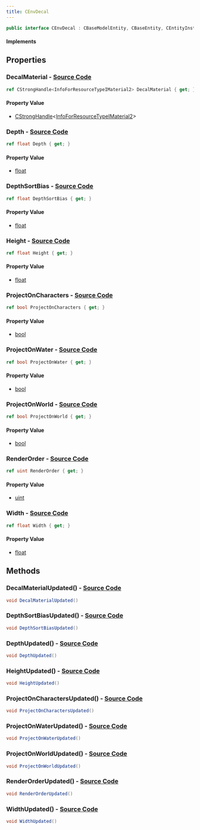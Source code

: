 ```yaml
---
title: CEnvDecal
---
```


```csharp
public interface CEnvDecal : CBaseModelEntity, CBaseEntity, CEntityInstance, ISchemaClass<CEntityInstance>, ISchemaClass<CBaseEntity>, ISchemaClass<CBaseModelEntity>, ISchemaClass<CEnvDecal>, ISchemaField, ISchemaClass, INativeHandle
```

#### Implements

## Properties

### **DecalMaterial** - [Source Code](https://github.com/swiftly-solution/swiftlys2/blob/main/managed/src/SwiftlyS2.Generated/Schemas/Interfaces/CEnvDecal.cs#L16)

```csharp
ref CStrongHandle<InfoForResourceTypeIMaterial2> DecalMaterial { get; }
```

#### Property Value

- [CStrongHandle](/docs/api/shared/natives/cstronghandle-1)<[InfoForResourceTypeIMaterial2](/docs/api/shared/schemadefinitions/infoforresourcetypeimaterial2)>

### **Depth** - [Source Code](https://github.com/swiftly-solution/swiftlys2/blob/main/managed/src/SwiftlyS2.Generated/Schemas/Interfaces/CEnvDecal.cs#L22)

```csharp
ref float Depth { get; }
```

#### Property Value

- [float](https://learn.microsoft.com/dotnet/api/system.single)

### **DepthSortBias** - [Source Code](https://github.com/swiftly-solution/swiftlys2/blob/main/managed/src/SwiftlyS2.Generated/Schemas/Interfaces/CEnvDecal.cs#L32)

```csharp
ref float DepthSortBias { get; }
```

#### Property Value

- [float](https://learn.microsoft.com/dotnet/api/system.single)

### **Height** - [Source Code](https://github.com/swiftly-solution/swiftlys2/blob/main/managed/src/SwiftlyS2.Generated/Schemas/Interfaces/CEnvDecal.cs#L20)

```csharp
ref float Height { get; }
```

#### Property Value

- [float](https://learn.microsoft.com/dotnet/api/system.single)

### **ProjectOnCharacters** - [Source Code](https://github.com/swiftly-solution/swiftlys2/blob/main/managed/src/SwiftlyS2.Generated/Schemas/Interfaces/CEnvDecal.cs#L28)

```csharp
ref bool ProjectOnCharacters { get; }
```

#### Property Value

- [bool](https://learn.microsoft.com/dotnet/api/system.boolean)

### **ProjectOnWater** - [Source Code](https://github.com/swiftly-solution/swiftlys2/blob/main/managed/src/SwiftlyS2.Generated/Schemas/Interfaces/CEnvDecal.cs#L30)

```csharp
ref bool ProjectOnWater { get; }
```

#### Property Value

- [bool](https://learn.microsoft.com/dotnet/api/system.boolean)

### **ProjectOnWorld** - [Source Code](https://github.com/swiftly-solution/swiftlys2/blob/main/managed/src/SwiftlyS2.Generated/Schemas/Interfaces/CEnvDecal.cs#L26)

```csharp
ref bool ProjectOnWorld { get; }
```

#### Property Value

- [bool](https://learn.microsoft.com/dotnet/api/system.boolean)

### **RenderOrder** - [Source Code](https://github.com/swiftly-solution/swiftlys2/blob/main/managed/src/SwiftlyS2.Generated/Schemas/Interfaces/CEnvDecal.cs#L24)

```csharp
ref uint RenderOrder { get; }
```

#### Property Value

- [uint](https://learn.microsoft.com/dotnet/api/system.uint32)

### **Width** - [Source Code](https://github.com/swiftly-solution/swiftlys2/blob/main/managed/src/SwiftlyS2.Generated/Schemas/Interfaces/CEnvDecal.cs#L18)

```csharp
ref float Width { get; }
```

#### Property Value

- [float](https://learn.microsoft.com/dotnet/api/system.single)

## Methods

### **DecalMaterialUpdated()** - [Source Code](https://github.com/swiftly-solution/swiftlys2/blob/main/managed/src/SwiftlyS2.Generated/Schemas/Interfaces/CEnvDecal.cs#L34)

```csharp
void DecalMaterialUpdated()
```

### **DepthSortBiasUpdated()** - [Source Code](https://github.com/swiftly-solution/swiftlys2/blob/main/managed/src/SwiftlyS2.Generated/Schemas/Interfaces/CEnvDecal.cs#L42)

```csharp
void DepthSortBiasUpdated()
```

### **DepthUpdated()** - [Source Code](https://github.com/swiftly-solution/swiftlys2/blob/main/managed/src/SwiftlyS2.Generated/Schemas/Interfaces/CEnvDecal.cs#L37)

```csharp
void DepthUpdated()
```

### **HeightUpdated()** - [Source Code](https://github.com/swiftly-solution/swiftlys2/blob/main/managed/src/SwiftlyS2.Generated/Schemas/Interfaces/CEnvDecal.cs#L36)

```csharp
void HeightUpdated()
```

### **ProjectOnCharactersUpdated()** - [Source Code](https://github.com/swiftly-solution/swiftlys2/blob/main/managed/src/SwiftlyS2.Generated/Schemas/Interfaces/CEnvDecal.cs#L40)

```csharp
void ProjectOnCharactersUpdated()
```

### **ProjectOnWaterUpdated()** - [Source Code](https://github.com/swiftly-solution/swiftlys2/blob/main/managed/src/SwiftlyS2.Generated/Schemas/Interfaces/CEnvDecal.cs#L41)

```csharp
void ProjectOnWaterUpdated()
```

### **ProjectOnWorldUpdated()** - [Source Code](https://github.com/swiftly-solution/swiftlys2/blob/main/managed/src/SwiftlyS2.Generated/Schemas/Interfaces/CEnvDecal.cs#L39)

```csharp
void ProjectOnWorldUpdated()
```

### **RenderOrderUpdated()** - [Source Code](https://github.com/swiftly-solution/swiftlys2/blob/main/managed/src/SwiftlyS2.Generated/Schemas/Interfaces/CEnvDecal.cs#L38)

```csharp
void RenderOrderUpdated()
```

### **WidthUpdated()** - [Source Code](https://github.com/swiftly-solution/swiftlys2/blob/main/managed/src/SwiftlyS2.Generated/Schemas/Interfaces/CEnvDecal.cs#L35)

```csharp
void WidthUpdated()
```


